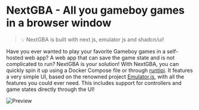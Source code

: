 # NextGBA - All you gameboy games in a browser window

> 💡 NextGBA is built with next js, emulator js and shadcn/ui!

Have you ever wanted to play your favorite Gameboy games in a self-hosted web app? A web app that can save the game state and is not complicated to run? NextGBA is your solution! With NextGBA, you can quickly spin it up using a Docker Compose file or through [runtipi](https://github.com/runtipi/runtipi). It features a very simple UI, based on the renowned project [Emulator.js](https://emulatorjs.org/), with all the features you could ever need. This includes support for controllers and game states directly through the UI!

![Preview](https://raw.githubusercontent.com/meienberger/nextgba/main/screenshots/screenshot_main.png)
